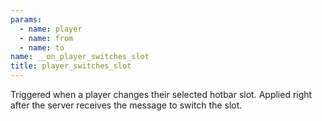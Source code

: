 ```yaml
---
params:
  - name: player
  - name: from
  - name: to
name: __on_player_switches_slot
title: player_switches_slot
---
```


Triggered when a player changes their selected hotbar slot. Applied right after
the server receives the message to switch the slot.
